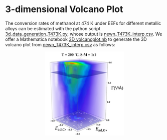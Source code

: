 # 3-dimensional Volcano Plot
The conversion rates of methanol at 474 K under EEFs for different metallic alloys can be estimated with the python script [3d_data_generation_T473K.py](./3d_data_generation_T473K.py), whose output is [newn_T473K_interp.csv](./newn_T473K_interp.csv). We offer a Mathematica notebook [3D_volcanoplot.nb](./3D_volcanoplot.nb) to generate the 3D volcano plot from [newn_T473K_interp.csv](./newn_T473K_interp.csv) as follows:
<div align=center>
<img src="./3D_volcanoplot.png" width="50%"> </div>
